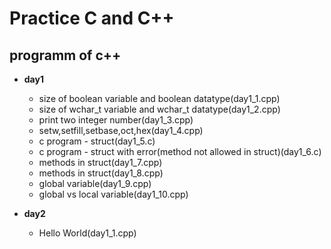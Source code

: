 # Practice C and C++
  ## programm of c++
    
    
  - **day1**
    - size of boolean variable and boolean datatype(day1_1.cpp)
    - size of wchar_t variable and wchar_t datatype(day1_2.cpp)
    - print two integer number(day1_3.cpp)
    - setw,setfill,setbase,oct,hex(day1_4.cpp)
    - c program - struct(day1_5.c)
    - c program - struct with error(method not allowed in struct)(day1_6.c)
    - methods  in struct(day1_7.cpp)
    - methods  in struct(day1_8.cpp)
    - global variable(day1_9.cpp)
    - global vs local variable(day1_10.cpp)

  - **day2**
    - Hello World(day1_1.cpp)
